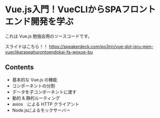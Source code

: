 # Vue.js入門！VueCLIからSPAフロントエンド開発を学ぶ

これは Vue.js 勉強会用のソースコードです。

スライドはこちら！！
https://speakerdeck.com/po3rin/vue-dot-jsru-men-vueclikaraspahurontoendokai-fa-woxue-bu

## Contents

* 基本的な Vue.js の機能
* コンポーネントの分割
* データを子コンポーネントに渡す
* 動的 & 静的ルーティング
* axios　による HTTP クライアント
* Node.jsによるモックサーバー